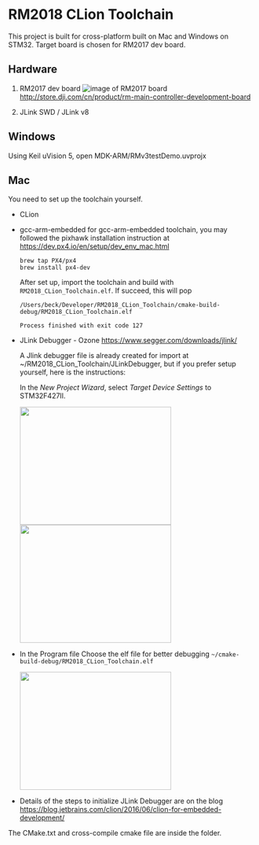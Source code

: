 # RM2018 CLion Toolchain 
This project is built for cross-platform built on Mac and Windows on STM32. Target board is chosen for RM2017 dev board. 

## Hardware
1. RM2017 dev board
![image of RM2017 board](http://product1.djicdn.com/uploads/photos/760/medium_2c39c864-899e-42da-a75c-38668c16b793.jpg)
http://store.dji.com/cn/product/rm-main-controller-development-board

2. JLink SWD / JLink v8

## Windows
Using Keil uVision 5, open MDK-ARM/RMv3testDemo.uvprojx

## Mac
You need to set up the toolchain yourself.
* CLion
* gcc-arm-embedded
  for gcc-arm-embedded toolchain, you may followed the pixhawk installation instruction at 
  https://dev.px4.io/en/setup/dev_env_mac.html
  ```
  brew tap PX4/px4
  brew install px4-dev
  ```
  After set up, import the toolchain and build with `RM2018_CLion_Toolchain.elf`. If succeed, this will pop
  ```
  /Users/beck/Developer/RM2018_CLion_Toolchain/cmake-build-debug/RM2018_CLion_Toolchain.elf
  
  Process finished with exit code 127
  ```
  
* JLink Debugger - Ozone
  https://www.segger.com/downloads/jlink/
  
  A Jlink debugger file is already created for import at ~/RM2018_CLion_Toolchain/JLinkDebugger, but if you prefer setup yourself, here is the instructions:
  
  In the *New Project Wizard*, select *Target Device Settings* to STM32F427II.
  
  <img src="https://github.com/robomasterhkust/RM2018_CLion_Toolchain/blob/master/Hardware-Datasheet/Screen%20Shot%202017-09-05%20at%2011.20.15%20AM.png" width="308" height="240"><img src="https://github.com/robomasterhkust/RM2018_CLion_Toolchain/blob/master/Hardware-Datasheet/Screen%20Shot%202017-09-05%20at%2011.20.31%20AM.png" width="308" height="240">
  
* In the Program file Choose the elf file for better debugging `~/cmake-build-debug/RM2018_CLion_Toolchain.elf` 
  
  <img src="https://github.com/robomasterhkust/RM2018_CLion_Toolchain/blob/master/Hardware-Datasheet/Screen%20Shot%202017-09-06%20at%202.17.37%20PM.png" width="308" height="240">
  
  
* Details of the steps to initialize JLink Debugger are on the blog https://blog.jetbrains.com/clion/2016/06/clion-for-embedded-development/

The CMake.txt and cross-compile cmake file are inside the folder.
